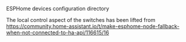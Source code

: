 ESPHome devices configuration directory

The local control aspect of the switches has been lifted from https://community.home-assistant.io/t/make-esphome-node-fallback-when-not-connected-to-ha-api/116615/16